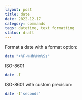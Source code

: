 ```yaml
---
layout: post
title: date
date: 2022-12-17
category: commands
tags: datetime, text formatting
status: draft
---
```


Format a date with a format option:
```bash
date "+%F-%Hh%Mm%Ss"
```

ISO-8601
```bash
date -I
```
ISO-8601 with custom precision:
```bash
date -I'seconds'
```